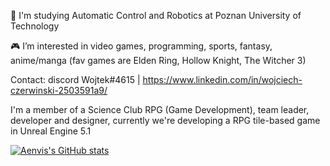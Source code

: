  🏫 I'm studying Automatic Control and Robotics at Poznan University of Technology
 
 🎮 I’m interested in video games, programming, sports, fantasy, anime/manga
 (fav games are Elden Ring, Hollow Knight, The Witcher 3)

Contact:
discord Wojtek#4615 | https://www.linkedin.com/in/wojciech-czerwinski-2503591a9/ 

I'm a member of a Science Club RPG (Game Development), team leader, developer and designer, currently we're developing a RPG tile-based game in Unreal Engine 5.1

[![Aenvis's GitHub stats](https://github-readme-stats.vercel.app/api?username=Aenvis)](https://github.com/anuraghazra/github-readme-stats)
